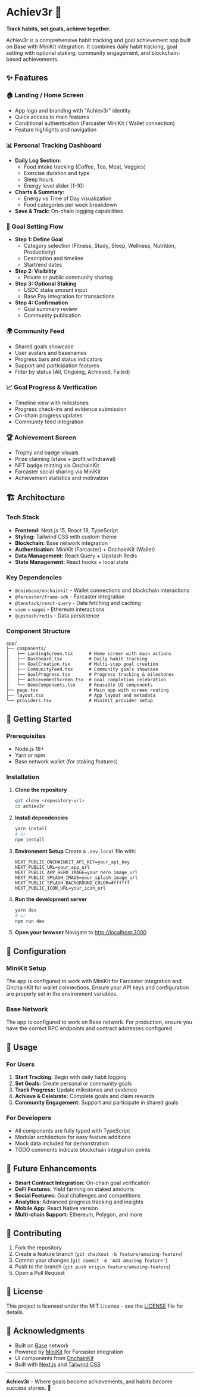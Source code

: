 # Achiev3r 🎯

**Track habits, set goals, achieve together.**

Achiev3r is a comprehensive habit tracking and goal achievement app built on Base with MiniKit integration. It combines daily habit tracking, goal setting with optional staking, community engagement, and blockchain-based achievements.

## ✨ Features

### 🏠 Landing / Home Screen
- App logo and branding with "Achiev3r" identity
- Quick access to main features
- Conditional authentication (Farcaster MiniKit / Wallet connection)
- Feature highlights and navigation

### 📊 Personal Tracking Dashboard
- **Daily Log Section:**
  - Food intake tracking (Coffee, Tea, Meat, Veggies)
  - Exercise duration and type
  - Sleep hours
  - Energy level slider (1-10)
- **Charts & Summary:**
  - Energy vs Time of Day visualization
  - Food categories per week breakdown
- **Save & Track:** On-chain logging capabilities

### 🎯 Goal Setting Flow
- **Step 1: Define Goal**
  - Category selection (Fitness, Study, Sleep, Wellness, Nutrition, Productivity)
  - Description and timeline
  - Start/end dates
- **Step 2: Visibility**
  - Private or public community sharing
- **Step 3: Optional Staking**
  - USDC stake amount input
  - Base Pay integration for transactions
- **Step 4: Confirmation**
  - Goal summary review
  - Community publication

### 🌍 Community Feed
- Shared goals showcase
- User avatars and basenames
- Progress bars and status indicators
- Support and participation features
- Filter by status (All, Ongoing, Achieved, Failed)

### 📈 Goal Progress & Verification
- Timeline view with milestones
- Progress check-ins and evidence submission
- On-chain progress updates
- Community feed integration

### 🏆 Achievement Screen
- Trophy and badge visuals
- Prize claiming (stake + profit withdrawal)
- NFT badge minting via OnchainKit
- Farcaster social sharing via MiniKit
- Achievement statistics and motivation

## 🏗️ Architecture

### Tech Stack
- **Frontend:** Next.js 15, React 18, TypeScript
- **Styling:** Tailwind CSS with custom theme
- **Blockchain:** Base network integration
- **Authentication:** MiniKit (Farcaster) + OnchainKit (Wallet)
- **Data Management:** React Query + Upstash Redis
- **State Management:** React hooks + local state

### Key Dependencies
- `@coinbase/onchainkit` - Wallet connections and blockchain interactions
- `@farcaster/frame-sdk` - Farcaster integration
- `@tanstack/react-query` - Data fetching and caching
- `viem` + `wagmi` - Ethereum interactions
- `@upstash/redis` - Data persistence

### Component Structure
```
app/
├── components/
│   ├── LandingScreen.tsx      # Home screen with main actions
│   ├── Dashboard.tsx          # Daily habit tracking
│   ├── GoalCreation.tsx       # Multi-step goal creation
│   ├── CommunityFeed.tsx      # Community goals showcase
│   ├── GoalProgress.tsx       # Progress tracking & milestones
│   ├── AchievementScreen.tsx  # Goal completion celebration
│   └── DemoComponents.tsx     # Reusable UI components
├── page.tsx                   # Main app with screen routing
├── layout.tsx                 # App layout and metadata
└── providers.tsx              # MiniKit provider setup
```

## 🚀 Getting Started

### Prerequisites
- Node.js 18+ 
- Yarn or npm
- Base network wallet (for staking features)

### Installation

1. **Clone the repository**
   ```bash
   git clone <repository-url>
   cd achiev3r
   ```

2. **Install dependencies**
   ```bash
   yarn install
   # or
   npm install
   ```

3. **Environment Setup**
   Create a `.env.local` file with:
   ```env
   NEXT_PUBLIC_ONCHAINKIT_API_KEY=your_api_key
   NEXT_PUBLIC_URL=your_app_url
   NEXT_PUBLIC_APP_HERO_IMAGE=your_hero_image_url
   NEXT_PUBLIC_SPLASH_IMAGE=your_splash_image_url
   NEXT_PUBLIC_SPLASH_BACKGROUND_COLOR=#ffffff
   NEXT_PUBLIC_ICON_URL=your_icon_url
   ```

4. **Run the development server**
   ```bash
   yarn dev
   # or
   npm run dev
   ```

5. **Open your browser**
   Navigate to [http://localhost:3000](http://localhost:3000)

## 🔧 Configuration

### MiniKit Setup
The app is configured to work with MiniKit for Farcaster integration and OnchainKit for wallet connections. Ensure your API keys and configuration are properly set in the environment variables.

### Base Network
The app is configured to work on Base network. For production, ensure you have the correct RPC endpoints and contract addresses configured.

## 📱 Usage

### For Users
1. **Start Tracking:** Begin with daily habit logging
2. **Set Goals:** Create personal or community goals
3. **Track Progress:** Update milestones and evidence
4. **Achieve & Celebrate:** Complete goals and claim rewards
5. **Community Engagement:** Support and participate in shared goals

### For Developers
- All components are fully typed with TypeScript
- Modular architecture for easy feature additions
- Mock data included for demonstration
- TODO comments indicate blockchain integration points

## 🔮 Future Enhancements

- **Smart Contract Integration:** On-chain goal verification
- **DeFi Features:** Yield farming on staked amounts
- **Social Features:** Goal challenges and competitions
- **Analytics:** Advanced progress tracking and insights
- **Mobile App:** React Native version
- **Multi-chain Support:** Ethereum, Polygon, and more

## 🤝 Contributing

1. Fork the repository
2. Create a feature branch (`git checkout -b feature/amazing-feature`)
3. Commit your changes (`git commit -m 'Add amazing feature'`)
4. Push to the branch (`git push origin feature/amazing-feature`)
5. Open a Pull Request

## 📄 License

This project is licensed under the MIT License - see the [LICENSE](LICENSE) file for details.

## 🙏 Acknowledgments

- Built on [Base](https://base.org/) network
- Powered by [MiniKit](https://minikit.com/) for Farcaster integration
- UI components from [OnchainKit](https://onchainkit.com/)
- Built with [Next.js](https://nextjs.org/) and [Tailwind CSS](https://tailwindcss.com/)

---

**Achiev3r** - Where goals become achievements, and habits become success stories. 🚀
